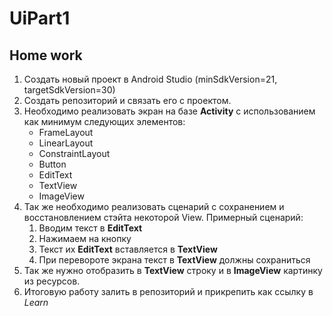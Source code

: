 # UiPart1

## Home work

1. Создать новый проект в Android Studio (minSdkVersion=21, targetSdkVersion=30)
2. Создать репозиторий и связать его с проектом.
3. Необходимо реализовать экран на базе **Activity** с использованием как минимум следующих элементов:
	* FrameLayout
	* LinearLayout
	* ConstraintLayout
	* Button
	* EditText
	* TextView
	* ImageView
4. Так же необходимо реализовать сценарий с сохранением и восстановлением стэйта некоторой View. Примерный сценарий:
	1. Вводим текст в **EditText**
	2. Нажимаем на кнопку
	3. Текст их **EditText** вставляется в **TextView**
	4. При перевороте экрана текст в **TextView** должны сохраниться
5. Так же нужно отобразить в **TextView** строку и в **ImageView** картинку из ресурсов.
6. Итоговую работу залить в репозиторий и прикрепить как ссылку в _Learn_
